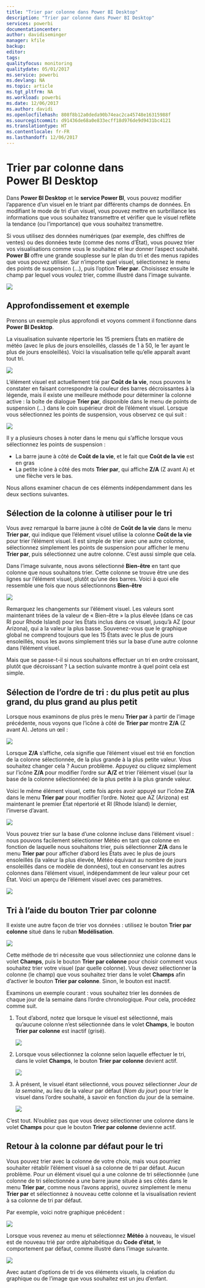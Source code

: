 ```yaml
---
title: "Trier par colonne dans Power BI Desktop"
description: "Trier par colonne dans Power BI Desktop"
services: powerbi
documentationcenter: 
author: davidiseminger
manager: kfile
backup: 
editor: 
tags: 
qualityfocus: monitoring
qualitydate: 05/01/2017
ms.service: powerbi
ms.devlang: NA
ms.topic: article
ms.tgt_pltfrm: NA
ms.workload: powerbi
ms.date: 12/06/2017
ms.author: davidi
ms.openlocfilehash: 808f8b12a0deda90b74eac2ca45748e16315988f
ms.sourcegitcommit: d91436de68a0e833ecff18d976de9d9431bc4121
ms.translationtype: HT
ms.contentlocale: fr-FR
ms.lasthandoff: 12/06/2017
---
```

# <a name="sort-by-column-in-power-bi-desktop"></a>Trier par colonne dans Power BI Desktop
Dans **Power BI Desktop** et le **service Power BI**, vous pouvez modifier l’apparence d’un visuel en le triant par différents champs de données. En modifiant le mode de tri d’un visuel, vous pouvez mettre en surbrillance les informations que vous souhaitez transmettre et vérifier que le visuel reflète la tendance (ou l’importance) que vous souhaitez transmettre.

Si vous utilisez des données numériques (par exemple, des chiffres de ventes) ou des données texte (comme des noms d’État), vous pouvez trier vos visualisations comme vous le souhaitez et leur donner l’aspect souhaité.  **Power BI** offre une grande souplesse sur le plan du tri et des menus rapides que vous pouvez utiliser. Sur n’importe quel visuel, sélectionnez le menu des points de suspension (…), puis l’option **Trier par**. Choisissez ensuite le champ par lequel vous voulez trier, comme illustré dans l’image suivante.

![](media/desktop-sort-by-column/sortbycolumn_2.png)

## <a name="more-depth-and-an-example"></a>Approfondissement et exemple
Prenons un exemple plus approfondi et voyons comment il fonctionne dans **Power BI Desktop**.

La visualisation suivante répertorie les 15 premiers États en matière de météo (avec le plus de jours ensoleillés, classés de 1 à 50, le 1er ayant le plus de jours ensoleillés). Voici la visualisation telle qu’elle apparaît avant tout tri.

![](media/desktop-sort-by-column/sortbycolumn_1.png)

L’élément visuel est actuellement trié par **Coût de la vie**, nous pouvons le constater en faisant correspondre la couleur des barres décroissantes à la légende, mais il existe une meilleure méthode pour déterminer la colonne active : la boîte de dialogue **Trier par**, disponible dans le menu de points de suspension (...) dans le coin supérieur droit de l’élément visuel. Lorsque vous sélectionnez les points de suspension, vous observez ce qui suit :

![](media/desktop-sort-by-column/sortbycolumn_2.png)

Il y a plusieurs choses à noter dans le menu qui s’affiche lorsque vous sélectionnez les points de suspension :

* La barre jaune à côté de **Coût de la vie**, et le fait que **Coût de la vie** est en gras
* La petite icône à côté des mots **Trier par**, qui affiche **Z/A** (Z avant A) et une flèche vers le bas.

Nous allons examiner chacun de ces éléments indépendamment dans les deux sections suivantes.

## <a name="selecting-which-column-to-use-for-sorting"></a>Sélection de la colonne à utiliser pour le tri
Vous avez remarqué la barre jaune à côté de **Coût de la vie** dans le menu **Trier par**, qui indique que l’élément visuel utilise la colonne **Coût de la vie** pour trier l’élément visuel. Il est simple de trier avec une autre colonne, sélectionnez simplement les points de suspension pour afficher le menu **Trier par**, puis sélectionnez une autre colonne. C’est aussi simple que cela.

Dans l’image suivante, nous avons sélectionné **Bien-être** en tant que colonne que nous souhaitons trier. Cette colonne se trouve être une des lignes sur l’élément visuel, plutôt qu’une des barres. Voici à quoi elle ressemble une fois que nous sélectionnons **Bien-être**

![](media/desktop-sort-by-column/sortbycolumn_3.png)

Remarquez les changements sur l’élément visuel. Les valeurs sont maintenant triées de la valeur de « Bien-être » la plus élevée (dans ce cas RI pour Rhode Island) pour les États inclus dans ce visuel, jusqu’à AZ (pour Arizona), qui a la valeur la plus basse. Souvenez-vous que le graphique global ne comprend toujours que les 15 États avec le plus de jours ensoleillés, nous les avons simplement triés sur la base d’une autre colonne dans l’élément visuel.

Mais que se passe-t-il si nous souhaitons effectuer un tri en ordre croissant, plutôt que décroissant ? La section suivante montre à quel point cela est simple.

## <a name="selecting-the-sort-order---smallest-to-largest-largest-to-smallest"></a>Sélection de l’ordre de tri : du plus petit au plus grand, du plus grand au plus petit
Lorsque nous examinons de plus près le menu **Trier par** à partir de l’image précédente, nous voyons que l’icône à côté de **Trier par** montre **Z/A** (Z avant A). Jetons un œil :

![](media/desktop-sort-by-column/sortbycolumn_4.png)

Lorsque **Z/A** s’affiche, cela signifie que l’élément visuel est trié en fonction de la colonne sélectionnée, de la plus grande à la plus petite valeur. Vous souhaitez changer cela ? Aucun problème. Appuyez ou cliquez simplement sur l’icône **Z/A** pour modifier l’ordre sur **A/Z** et trier l’élément visuel (sur la base de la colonne sélectionnée) de la plus petite à la plus grande valeur.

Voici le même élément visuel, cette fois après avoir appuyé sur l’icône **Z/A** dans le menu **Trier par** pour modifier l’ordre. Notez que AZ (Arizona) est maintenant le premier État répertorié et RI (Rhode Island) le dernier, l’inverse d’avant.

![](media/desktop-sort-by-column/sortbycolumn_5.png)

Vous pouvez trier sur la base d’une colonne incluse dans l’élément visuel : nous pouvons facilement sélectionner Météo en tant que colonne en fonction de laquelle nous souhaitons trier, puis sélectionner **Z/A** dans le menu **Trier par** pour afficher d’abord les États avec le plus de jours ensoleillés (la valeur la plus élevée, Météo équivaut au nombre de jours ensoleillés dans ce modèle de données), tout en conservant les autres colonnes dans l’élément visuel, indépendamment de leur valeur pour cet État. Voici un aperçu de l’élément visuel avec ces paramètres.

![](media/desktop-sort-by-column/sortbycolumn_6.png)

## <a name="sort-using-the-sort-by-column-button"></a>Tri à l’aide du bouton Trier par colonne
Il existe une autre façon de trier vos données : utilisez le bouton **Trier par colonne** situé dans le ruban **Modélisation**.

![](media/desktop-sort-by-column/sortbycolumn_8.png)

Cette méthode de tri nécessite que vous sélectionniez une colonne dans le volet **Champs**, puis le bouton **Trier par colonne** pour choisir comment vous souhaitez trier votre visuel (par quelle colonne). Vous devez sélectionner la colonne (le champ) que vous souhaitez trier dans le volet **Champs** afin d’activer le bouton **Trier par colonne**. Sinon, le bouton est inactif.

Examinons un exemple courant : vous souhaitez trier les données de chaque jour de la semaine dans l’ordre chronologique. Pour cela, procédez comme suit.

1. Tout d’abord, notez que lorsque le visuel est sélectionné, mais qu’aucune colonne n’est sélectionnée dans le volet **Champs**, le bouton **Trier par colonne** est inactif (grisé).
   
   ![](media/desktop-sort-by-column/sortbycolumn_9a.png)
2. Lorsque vous sélectionnez la colonne selon laquelle effectuer le tri, dans le volet **Champs**, le bouton **Trier par colonne** devient actif.
   
   ![](media/desktop-sort-by-column/sortbycolumn_10.png)
3. À présent, le visuel étant sélectionné, vous pouvez sélectionner *Jour de la semaine*, au lieu de la valeur par défaut (*Nom du jour*) pour trier le visuel dans l’ordre souhaité, à savoir en fonction du jour de la semaine.
   
   ![](media/desktop-sort-by-column/sortbycolumn_11.png)

C’est tout. N’oubliez pas que vous devez sélectionner une colonne dans le volet **Champs** pour que le bouton **Trier par colonne** devienne actif.

## <a name="getting-back-to-default-column-for-sorting"></a>Retour à la colonne par défaut pour le tri
Vous pouvez trier avec la colonne de votre choix, mais vous pourriez souhaiter rétablir l’élément visuel à sa colonne de tri par défaut. Aucun problème. Pour un élément visuel qui a une colonne de tri sélectionnée (une colonne de tri sélectionnée a une barre jaune située à ses côtés dans le menu **Trier par**, comme nous l’avons appris), ouvrez simplement le menu **Trier par** et sélectionnez à nouveau cette colonne et la visualisation revient à sa colonne de tri par défaut.

Par exemple, voici notre graphique précédent :

![](media/desktop-sort-by-column/sortbycolumn_6.png)

Lorsque vous revenez au menu et sélectionnez **Météo** à nouveau, le visuel est de nouveau trié par ordre alphabétique du **Code d’état**, le comportement par défaut, comme illustré dans l’image suivante.

![](media/desktop-sort-by-column/sortbycolumn_7.png)

Avec autant d’options de tri de vos éléments visuels, la création du graphique ou de l’image que vous souhaitez est un jeu d’enfant.


